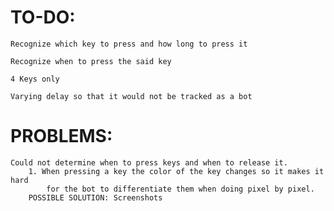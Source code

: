 # TO-DO:
	Recognize which key to press and how long to press it
	
	Recognize when to press the said key
	
	4 Keys only
	
	Varying delay so that it would not be tracked as a bot

# PROBLEMS:
	
	Could not determine when to press keys and when to release it.
		1. When pressing a key the color of the key changes so it makes it hard
			for the bot to differentiate them when doing pixel by pixel.
		POSSIBLE SOLUTION: Screenshots
